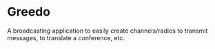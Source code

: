 # Greedo

A broadcasting application to easily create channels/radios to transmit messages, to translate a conference, etc.